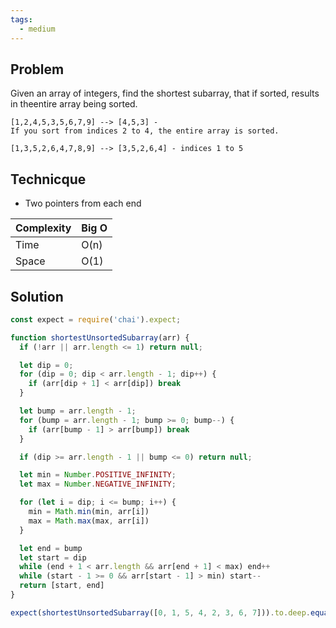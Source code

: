 ```yaml
---
tags: 
  - medium
---
```


## Problem

Given an array of integers, find the shortest subarray, that if sorted, 
results in theentire array being sorted.

```
[1,2,4,5,3,5,6,7,9] --> [4,5,3] - 
If you sort from indices 2 to 4, the entire array is sorted.

[1,3,5,2,6,4,7,8,9] --> [3,5,2,6,4] - indices 1 to 5
```

## Technicque

- Two pointers from each end 

| Complexity | Big O |
| ---------- | ----- |
| Time       | O(n)  |
| Space      | O(1)  |

## Solution

```javascript
const expect = require('chai').expect;

function shortestUnsortedSubarray(arr) {
  if (!arr || arr.length <= 1) return null;

  let dip = 0;
  for (dip = 0; dip < arr.length - 1; dip++) {
    if (arr[dip + 1] < arr[dip]) break
  }

  let bump = arr.length - 1;
  for (bump = arr.length - 1; bump >= 0; bump--) {
    if (arr[bump - 1] > arr[bump]) break
  }

  if (dip >= arr.length - 1 || bump <= 0) return null;

  let min = Number.POSITIVE_INFINITY;
  let max = Number.NEGATIVE_INFINITY;

  for (let i = dip; i <= bump; i++) {
    min = Math.min(min, arr[i])
    max = Math.max(max, arr[i])
  }

  let end = bump
  let start = dip
  while (end + 1 < arr.length && arr[end + 1] < max) end++
  while (start - 1 >= 0 && arr[start - 1] > min) start-- 
  return [start, end]
}

expect(shortestUnsortedSubarray([0, 1, 5, 4, 2, 3, 6, 7])).to.deep.equal([2, 5])
```

